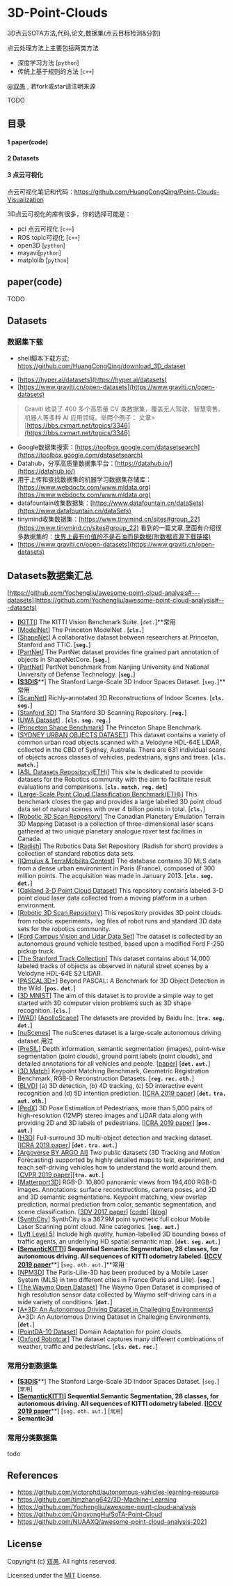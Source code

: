 # 3D-Point-Clouds

3D点云SOTA方法,代码,论文,数据集(点云目标检测&amp;分割)

点云处理方法上主要包括两类方法

* 深度学习方法 [`python`]
* 传统上基于规则的方法 [`c++`]

@[双愚](https://github.com/HuangCongQing) , 若fork或star请注明来源

TODO

## 目录

#### 1 paper(code)

#### 2 Datasets

#### 3 点云可视化

点云可视化笔记和代码：https://github.com/HuangCongQing/Point-Clouds-Visualization

3D点云可视化的库有很多，你的选择可能是：

- pcl 点云可视化 [`c++`]
- ROS topic可视化  [`c++`]
- open3D [`python`]
- mayavi[`python`]
- matplolib [`python`]

## paper(code)

TODO

## Datasets

### 数据集下载

* shell脚本下载方式: https://github.com/HuangCongQing/download_3D_dataset

- [https://hyper.ai/datasets](https://hyper.ai/datasets)
- [https://www.graviti.cn/open-datasets](https://www.graviti.cn/open-datasets)

> Graviti 收录了 400 多个高质量 CV 类数据集，覆盖无人驾驶、智慧零售、机器人等多种 AI 应用领域。举两个例子：
> 文章> [https://bbs.cvmart.net/topics/3346](https://bbs.cvmart.net/topics/3346)

- Google数据集搜索：[https://toolbox.google.com/datasetsearch](https://toolbox.google.com/datasetsearch)
- Datahub，分享高质量数据集平台：[https://datahub.io/](https://datahub.io/)
- 用于上传和查找数据集的机器学习数据集存储库：[https://www.webdoctx.com/www.mldata.org](https://www.webdoctx.com/www.mldata.org)
- datafountain收集数据集：[https://www.datafountain.cn/dataSets](https://www.datafountain.cn/dataSets)
- tinymind收集数据集：[https://www.tinymind.cn/sites#group_22](https://www.tinymind.cn/sites#group_22) 看到的一篇文章,里面有介绍很多数据集的：[世界上最有价值的不是石油而是数据(附数据资源下载链接)](https://mp.weixin.qq.com/s/Ao8SO9j2IPurl45Noy1dVw)
- [https://www.graviti.cn/open-datasets](https://www.graviti.cn/open-datasets)

## Datasets数据集汇总

[https://github.com/Yochengliu/awesome-point-cloud-analysis#---datasets](https://github.com/Yochengliu/awesome-point-cloud-analysis#---datasets)

- **[**[KITTI](http://www.cvlibs.net/datasets/kitti/)] The KITTI Vision Benchmark Suite. [`det.`]**常用
- [[ModelNet](http://modelnet.cs.princeton.edu/)] The Princeton ModelNet . [**`cls.`**]
- [[ShapeNet](https://www.shapenet.org/)] A collaborative dataset between researchers at Princeton, Stanford and TTIC. [**`seg.`**]
- [[PartNet](https://shapenet.org/download/parts)] The PartNet dataset provides fine grained part annotation of objects in ShapeNetCore. [**`seg.`**]
- [[PartNet](http://kevinkaixu.net/projects/partnet.html)] PartNet benchmark from Nanjing University and National University of Defense Technology. [**`seg.`**]
- **[**[**S3DIS**](http://buildingparser.stanford.edu/dataset.html#Download)**] The Stanford Large-Scale 3D Indoor Spaces Dataset. [`seg.`]**常用
- [[ScanNet](http://www.scan-net.org/)] Richly-annotated 3D Reconstructions of Indoor Scenes. [**`cls.`** **`seg.`**]
- [[Stanford 3D](https://graphics.stanford.edu/data/3Dscanrep/)] The Stanford 3D Scanning Repository. [**`reg.`**]
- [[UWA Dataset](http://staffhome.ecm.uwa.edu.au/~00053650/databases.html)] . [**`cls.`** **`seg.`** **`reg.`**]
- [[Princeton Shape Benchmark](http://shape.cs.princeton.edu/benchmark/)] The Princeton Shape Benchmark.
- [[SYDNEY URBAN OBJECTS DATASET](http://www.acfr.usyd.edu.au/papers/SydneyUrbanObjectsDataset.shtml)] This dataset contains a variety of common urban road objects scanned with a Velodyne HDL-64E LIDAR, collected in the CBD of Sydney, Australia. There are 631 individual scans of objects across classes of vehicles, pedestrians, signs and trees. [**`cls.`** **`match.`**]
- [[ASL Datasets Repository(ETH)](https://projects.asl.ethz.ch/datasets/doku.php?id=home)] This site is dedicated to provide datasets for the Robotics community with the aim to facilitate result evaluations and comparisons. [**`cls.`** **`match.`** **`reg.`** **`det`**]
- [[Large-Scale Point Cloud Classification Benchmark(ETH)](http://www.semantic3d.net/)] This benchmark closes the gap and provides a large labelled 3D point cloud data set of natural scenes with over 4 billion points in total. [**`cls.`**]
- [[Robotic 3D Scan Repository](http://asrl.utias.utoronto.ca/datasets/3dmap/)] The Canadian Planetary Emulation Terrain 3D Mapping Dataset is a collection of three-dimensional laser scans gathered at two unique planetary analogue rover test facilities in Canada.
- [[Radish](http://radish.sourceforge.net/)] The Robotics Data Set Repository (Radish for short) provides a collection of standard robotics data sets.
- [[IQmulus & TerraMobilita Contest](http://data.ign.fr/benchmarks/UrbanAnalysis/#)] The database contains 3D MLS data from a dense urban environment in Paris (France), composed of 300 million points. The acquisition was made in January 2013. [**`cls.`** **`seg.`** **`det.`**]
- [[Oakland 3-D Point Cloud Dataset](http://www.cs.cmu.edu/~vmr/datasets/oakland_3d/cvpr09/doc/)] This repository contains labeled 3-D point cloud laser data collected from a moving platform in a urban environment.
- [[Robotic 3D Scan Repository](http://kos.informatik.uni-osnabrueck.de/3Dscans/)] This repository provides 3D point clouds from robotic experiments，log files of robot runs and standard 3D data sets for the robotics community.
- [[Ford Campus Vision and Lidar Data Set](http://robots.engin.umich.edu/SoftwareData/Ford)] The dataset is collected by an autonomous ground vehicle testbed, based upon a modified Ford F-250 pickup truck.
- [[The Stanford Track Collection](https://cs.stanford.edu/people/teichman/stc/)] This dataset contains about 14,000 labeled tracks of objects as observed in natural street scenes by a Velodyne HDL-64E S2 LIDAR.
- [[PASCAL3D+](http://cvgl.stanford.edu/projects/pascal3d.html)] Beyond PASCAL: A Benchmark for 3D Object Detection in the Wild. [**`pos.`** **`det.`**]
- [[3D MNIST](https://www.kaggle.com/daavoo/3d-mnist)] The aim of this dataset is to provide a simple way to get started with 3D computer vision problems such as 3D shape recognition. [**`cls.`**]
- [[WAD](http://wad.ai/2019/challenge.html)] [[ApolloScape](http://apolloscape.auto/tracking.html)] The datasets are provided by Baidu Inc. [**`tra.`** **`seg.`** **`det.`**]
- [[nuScenes](https://d3u7q4379vrm7e.cloudfront.net/object-detection)] The nuScenes dataset is a large-scale autonomous driving dataset.用过
- [[PreSIL](https://uwaterloo.ca/waterloo-intelligent-systems-engineering-lab/projects/precise-synthetic-image-and-lidar-presil-dataset-autonomous)] Depth information, semantic segmentation (images), point-wise segmentation (point clouds), ground point labels (point clouds), and detailed annotations for all vehicles and people. [[paper](https://arxiv.org/abs/1905.00160)] [**`det.`** **`aut.`**]
- [[3D Match](http://3dmatch.cs.princeton.edu/)] Keypoint Matching Benchmark, Geometric Registration Benchmark, RGB-D Reconstruction Datasets. [**`reg.`** **`rec.`** **`oth.`**]
- [[BLVD](https://github.com/VCCIV/BLVD)] (a) 3D detection, (b) 4D tracking, (c) 5D interactive event recognition and (d) 5D intention prediction. [[ICRA 2019 paper](https://arxiv.org/abs/1903.06405v1)] [**`det.`** **`tra.`** **`aut.`** **`oth.`**]
- [[PedX](https://arxiv.org/abs/1809.03605)] 3D Pose Estimation of Pedestrians, more than 5,000 pairs of high-resolution (12MP) stereo images and LiDAR data along with providing 2D and 3D labels of pedestrians. [[ICRA 2019 paper](https://arxiv.org/abs/1809.03605)] [**`pos.`** **`aut.`**]
- [[H3D](https://usa.honda-ri.com/H3D)] Full-surround 3D multi-object detection and tracking dataset. [[ICRA 2019 paper](https://arxiv.org/abs/1903.01568)] [**`det.`** **`tra.`** **`aut.`**]
- [[Argoverse BY ARGO AI]](https://www.argoverse.org/) Two public datasets (3D Tracking and Motion Forecasting) supported by highly detailed maps to test, experiment, and teach self-driving vehicles how to understand the world around them.[[CVPR 2019 paper](http://openaccess.thecvf.com/content_CVPR_2019/html/Chang_Argoverse_3D_Tracking_and_Forecasting_With_Rich_Maps_CVPR_2019_paper.html)][**`tra.`** **`aut.`**]
- [[Matterport3D](https://niessner.github.io/Matterport/)] RGB-D: 10,800 panoramic views from 194,400 RGB-D images. Annotations: surface reconstructions, camera poses, and 2D and 3D semantic segmentations. Keypoint matching, view overlap prediction, normal prediction from color, semantic segmentation, and scene classification. [[3DV 2017 paper](https://arxiv.org/abs/1709.06158)] [[code](https://github.com/niessner/Matterport)] [[blog](https://matterport.com/blog/2017/09/20/announcing-matterport3d-research-dataset/)]
- [[SynthCity](https://arxiv.org/abs/1907.04758)] SynthCity is a 367.9M point synthetic full colour Mobile Laser Scanning point cloud. Nine categories. [**`seg.`** **`aut.`**]
- [[Lyft Level 5](https://level5.lyft.com/dataset/?source=post_page)] Include high quality, human-labelled 3D bounding boxes of traffic agents, an underlying HD spatial semantic map. [**`det.`** **`seg.`** **`aut.`**]
- **[**[**SemanticKITTI**](http://semantic-kitti.org/)**] Sequential Semantic Segmentation, 28 classes, for autonomous driving. All sequences of KITTI odometry labeled. [**[**ICCV 2019 paper**](https://arxiv.org/abs/1904.01416)**] [`seg.` `oth.` `aut.`]**常用
- [[NPM3D](http://npm3d.fr/paris-lille-3d)] The Paris-Lille-3D has been produced by a Mobile Laser System (MLS) in two different cities in France (Paris and Lille). [**`seg.`**]
- [[The Waymo Open Dataset](https://waymo.com/open/)] The Waymo Open Dataset is comprised of high resolution sensor data collected by Waymo self-driving cars in a wide variety of conditions. [**`det.`**]
- [[A*3D: An Autonomous Driving Dataset in Challeging Environments](https://github.com/I2RDL2/ASTAR-3D)] A*3D: An Autonomous Driving Dataset in Challeging Environments. [**`det.`**]
- [[PointDA-10 Dataset](https://github.com/canqin001/PointDAN)] Domain Adaptation for point clouds.
- [[Oxford Robotcar](https://robotcar-dataset.robots.ox.ac.uk/)] The dataset captures many different combinations of weather, traffic and pedestrians. [**`cls.`** **`det.`** **`rec.`**]

### 常用分割数据集

- **[**[**S3DIS**](http://buildingparser.stanford.edu/dataset.html#Download)**] The Stanford Large-Scale 3D Indoor Spaces Dataset. [`seg.`] [`常用`]
- **[**[**SemanticKITTI**](http://semantic-kitti.org/)**] Sequential Semantic Segmentation, 28 classes, for autonomous driving. All sequences of KITTI odometry labeled. [**[**ICCV 2019 paper**](https://arxiv.org/abs/1904.01416)**] [`seg.` `oth.` `aut.`] [`常用`]
- **Semantic3d**

### 常用分类数据集

todo

## References

* https://github.com/victorphd/autonomous-vahicles-learning-resource
* https://github.com/timzhang642/3D-Machine-Learning
* https://github.com/Yochengliu/awesome-point-cloud-analysis
* https://github.com/QingyongHu/SoTA-Point-Cloud
* https://github.com/NUAAXQ/awesome-point-cloud-analysis-2021

## License

Copyright (c) [双愚](https://github.com/HuangCongQing). All rights reserved.

Licensed under the [MIT](./LICENSE) License.
